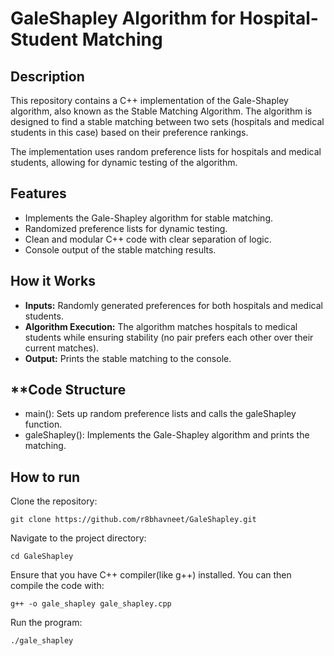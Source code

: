 # GaleShapley Algorithm for Hospital-Student Matching
## Description 
This repository contains a C++ implementation of the Gale-Shapley algorithm, also known as the Stable Matching Algorithm. The algorithm is designed to find a stable matching between two sets (hospitals and medical students in this case) based on their preference rankings.

The implementation uses random preference lists for hospitals and medical students, allowing for dynamic testing of the algorithm.

## **Features**
- Implements the Gale-Shapley algorithm for stable matching.
- Randomized preference lists for dynamic testing.
- Clean and modular C++ code with clear separation of logic.
- Console output of the stable matching results.

## **How it Works**
- **Inputs:** Randomly generated preferences for both hospitals and medical students.
- **Algorithm Execution:** The algorithm matches hospitals to medical students while ensuring stability (no pair prefers each     other over their current matches).
- **Output:** Prints the stable matching to the console.

## **Code Structure
- main(): Sets up random preference lists and calls the galeShapley function.
- galeShapley(): Implements the Gale-Shapley algorithm and prints the matching.

## How to run

Clone the repository:
````
git clone https://github.com/r8bhavneet/GaleShapley.git
````
Navigate to the project directory:
```
cd GaleShapley
````
Ensure that you have C++ compiler(like g++) installed. You can then compile the code with:
```
g++ -o gale_shapley gale_shapley.cpp
```
Run the program:
```
./gale_shapley
```

